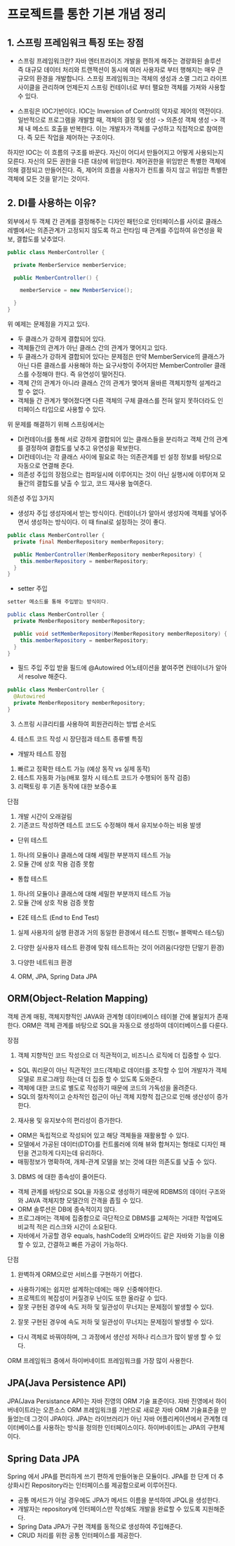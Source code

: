 # 프로젝트를 통한 기본 개념 정리
## 1. 스프링 프레임워크 특징 또는 장점
- 스프링 프레임워크란?
자바 엔터프라이즈 개발을 편하게 해주는 경량화된 솔루션
즉 대규모 데이터 처리와 트랜잭션이 동시에 여러 사용자로 부터 행해지는 매우 큰 규모의 환경을 개발합니다.
스프링 프레임워크는 객체의 생성과 소멸 그리고 라이프사이클을 관리하며 언제든지 스프링 컨테이너로 부터 팰요한 객체를 가져와 사용할 수 있다.

- 스프링은 IOC기반이다.
IOC는 Inversion of Control의 약자로 제어의 역전이다.
일반적으로 프로그램을 개발할 때, 객체의 결정 및 생성 -> 의존성 객체 생성 -> 객체 내 메소드 호출을 반복한다.
이는 개발자가 객체를 구성하고 직접적으로 참여한다. 즉 모든 작업을 제어하는 구조이다.

하지만 IOC는 이 흐름의 구조를 바꾼다. 자신이 어디서 만들어지고 어떻게 사용되는지 모른다. 자신의 모든 권한을 다른 대상에 위임한다.
제어권한을 위임받은 특별한 객체에 의해 결정되고 만들어진다.
즉, 제어의 흐름을 사용자가 컨트롤 하지 않고 위임한 특별한 객체에 모든 것을 맡기는 것이다.

## 2. DI를 사용하는 이유?
외부에서 두 객체 간 관계를 결정해주는 디자인 패턴으로 인터페이스를 사이로 클래스 레벨에서는 의존관계가 고정되지 않도록 하고 런타임 때 관계를 주입하여 유연성을 확보, 결합도를 낮추었다.

```java
public class MemberController {

  private MemberService memberService;

  public MemberController() {

    memberService = new MemberService();

  }
}
```

위 예제는 문제점을 가지고 있다.
- 두 클래스가 강하게 결합되어 있다.
- 객체들간의 관계가 아닌 클래스 간의 관계가 맺어지고 있다.
- 두 클래스가 강하게 결합되어 있다는 문제점은 만약 MemberService의 클래스가 아닌 다른 클래스를 사용해야 하는 요구사항이 주어지만 MemberController 클래스를 수정해야 한다. 즉 유연성이 떨어진다.
- 객체 간의 관계가 아니라 클래스 간의 관계가 맺어져 올바른 객체지향적 설계라고 할 수 없다.
- 객체들 간 관계가 맺어졌다면 다른 객체의 구체 클래스를 전혀 알지 못하더라도 인터페이스 타입으로 사용할 수 있다.

위 문제를 해결하기 위해 스프링에서는 
- DI컨테이너를 통해 서로 강하게 결합되어 있는 클래스들을 분리하고 객체 간의 관계를 결정하여 결합도를 낮추고 유연성을 확보한다.
- DI컨테이너는 각 클래스 사이에 필요로 하는 의존관계를 빈 설정 정보를 바탕으로 자동으로 연결해 준다.
- 의존성 주입의 장점으로는 컴파일시에 이루어지는 것이 아닌 실행시에 이루어져 모듈간의 결합도를 낮출 수 있고, 코드 재사용 높여준다.

의존성 주입 3가지
- 생성자 주입
생성자에서 받는 방식이다. 컨테이너가 알아서 생성자에 객체를 넣어주면서 생성하는 방식이다. 이 때 final로 설정하는 것이 좋다.
```java
public class MemberController {
  private final MemberRepository memberRepository;

  public MemberController(MemberRepository memberRepository) {
    this.memberRepository = memberRepository;
  }
}
```

- setter 주입
```java
setter 메소드를 통해 주입받는 방식이다.

public class MemberController {
  private MemberRepository memberRepository;

  public void setMemberRepository(MemberRepository memberRepository) {
    this.memberRepository = memberRepository;
  }
}
```

- 필드 주입
주입 받을 필드에 @Autowired 어노테이션을 붙여주면 컨테이너가 알아서 resolve 해준다.
```java
public class MemberController {
  @Autowired
  private MemberRepository memberRepository;
}
```

3. 스프링 시큐리티를 사용하여 회원관리하는 방법 순서도

4. 테스트 코드 작성 시 장단점과 테스트 종류별 특징
- 개발자 테스트
장점 
1. 빠르고 정확한 테스트 가능 (예상 동작 vs 실제 동작)
2. 테스트 자동화 가능(배포 절차 시 테스트 코드가 수행되어 동작 검증)
3. 리팩토링 후 기존 동작에 대한 보증수표

단점
1. 개발 시간이 오래걸림
2. 기존코드 작성하면 테스트 코드도 수정해야 해서 유지보수하는 비용 발생

- 단위 테스트
1. 하나의 모듈이나 클래스에 대해 세밀한 부분까지 테스트 가능
2. 모듈 간에 상호 작용 검증 못함

- 통합 테스트
1. 하나의 모듈이나 클래스에 대해 세밀한 부분까지 테스트 가능
2. 모듈 간에 상호 작용 검증 못함

- E2E 테스트 (End to End Test)
1. 실제 사용자의 실행 환경과 거의 동일한 환경에서 테스트 진행(= 블랙박스 테스팅)
2. 다양한 실사용자 테스트 환경에 맞춰 테스트하는 것이 어려움(다양한 단말기 환경)
3. 다양한 네트워크 환경

5. ORM, JPA, Spring Data JPA
## ORM(Object-Relation Mapping)
객체 관계 매핑, 객체지향적인 JAVA와 관계형 데이터베이스 테이블 간에 불일치가 존재한다.
ORM은 객체 관계를 바탕으로 SQL을 자동으로 생성하여 데이터베이스를 다룬다.

장점
1. 객체 지향적인 코드 작성으로 더 직관적이고, 비즈니스 로직에 더 집중할 수 있다.
- SQL 쿼리문이 아닌 직관적인 코드(객체)로 데이터를 조작할 수 있어 개발자가 객체 모델로 프로그래밍 하는데 더 집중 할 수 있도록 도와준다.
- 객체에 대한 코드로 별도로 작성하기 때문에 코드의 가독성을 올려준다.
- SQL의 절차적이고 순차적인 접근이 아닌 객체 지향적 접근으로 인해 생산성이 증가한다.

2. 재사용 및 유지보수의 편리성이 증가한다.
- ORM은 독립적으로 작성되어 있고 해당 객체들을 재활용할 수 있다.
- 모델에서 가공된 데이터(DTO)를 컨트롤러에 의해 뷰와 합쳐지는 형태로 디자인 패턴을 견고하게 다지는데 유리하다.
- 매핑정보가 명확하여, 개체-관계 모델을 보는 것에 대한 의존도를 낮출 수 있다.

3. DBMS 에 대한 종속성이 줄어든다.
- 객체 관계를 바탕으로 SQL을 자동으로 생성하기 때문에 RDBMS의 데이터 구조와와 JAVA 객체지향 모델간의 간격을 좁힐 수 있다.
- ORM 솔루션은 DB에 종속적이지 않다.
- 프로그래머는 객체에 집중함으로 극단적으로 DBMS를 교체하는 거대한 작업에도 비교적 적은 리스크와 시간이 소요된다.
- 자바에서 가공할 경우 equals, hashCode의 오버라이드 같은 자바와 기능을 이용할 수 있고, 간결하고 빠른 가공이 가능하다.

단점
1. 완벽하게 ORM으로만 서비스를 구현하기 어렵다.
- 사용하기에는 쉽지만 설계하는데에는 매우 신중해야한다.
- 프로젝트의 복잡성이 커질경우 난이도 또한 올라갈 수 있다.
- 잘못 구현된 경우에 속도 저하 및 일관성이 무너지는 문제점이 발생할 수 있다.

2. 잘못 구현된 경우에 속도 저하 및 일관성이 무너지는 문제점이 발생할 수 있다.
- 다시 객체로 바꿔야하며, 그 과정에서 생산성 저하나 리스크가 많이 발생 할 수 있다.

ORM 프레임워크 중에서 하이버네이트 프레임워크를 가장 많이 사용한다.

## JPA(Java Persistence API)
JPA(Java Persistance API)는 자바 진영의 ORM 기술 표준이다. 자바 진영에서 하이버네이트라는 오픈소스 ORM 프레임워크를 기반으로 새로운 자바 ORM 기술표준을 만들었는데 그것이 JPA이다. JPA는 라이브러리가 아닌 자바 어플리케이션에서 관계형 데이터베이스를 사용하는 방식을 정의한 인터페이스이다. 하이버네이트는 JPA의 구현체이다.

## Spring Data JPA
Spring 에서 JPA를 편리하게 쓰기 편하게 만들어놓은 모듈이다. JPA를 한 단계 더 추상화시킨 Repository라는 인터페이스를 제공함으로써 이루어진다.

- 공통 메서드가 아닐 경우에도 JPA가 메서드 이름을 분석하여 JPQL을 생성한다.
- 개발자는 repository에 인터페이스만 작성해도 개발을 완료할 수 있도록 지원해준다.
- Spring Data JPA가 구현 객체를 동적으로 생성하여 주입해준다.
- CRUD 처리를 위한 공통 인터페이스를 제공한다.
